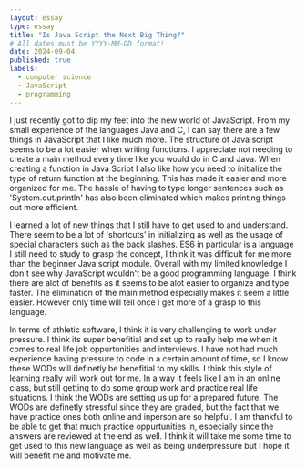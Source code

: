 ```yaml
---
layout: essay
type: essay
title: "Is Java Script the Next Big Thing?"
# All dates must be YYYY-MM-DD format!
date: 2024-09-04
published: true
labels:
  - computer science
  - JavaScript
  - programming
---
```


I just recently got to dip my feet into the new world of JavaScript. From my small experience of the languages Java and C, I can say there are a few things in JavaScript that I like much more. The structure of Java script seems to be a lot easier when writing functions. I appreciate not needing to create a main method every time like you would do in C and Java. When creating a function in Java Script I also like how you need to initialize the type of return function at the beginning. This has made it easier and more organized for me. The hassle of having to type longer sentences such as 'System.out.println' has also been eliminated which makes printing things out more efficient. 

I learned a lot of new things that I still have to get used to and understand. There seem to be a lot of 'shortcuts' in initializing as well as the usage of special characters such as the back slashes. ES6 in particular is a language I still need to study to grasp the concept, I think it was difficult for me more than the beginner Java script module. Overall with my limited knowledge I don't see why JavaScript wouldn't be a good programming language. I think there are alot of benefits as it seems to be alot easier to organize and type faster. The elimination of the main method especially makes it seem a little easier. However only time will tell once I get more of a grasp to this language.

In terms of athletic software, I think it is very challenging to work under pressure. I think its super benefitial and set up to really help me when it comes to real life job oppurtunities and interviews. I have not had much experience having pressure to code in a certain amount of time, so I know these WODs will definetly be benefitial to my skills. I think this style of learning really will work out for me. In a way it feels like I am in an online class, but still getting to do some group work and practice real life situations. I think the WODs are setting us up for a prepared future. The WODs are definetly stressful since they are graded, but the fact that we have practice ones both online and inperson are so helpful. I am thankful to be able to get that much practice oppurtunities in, especially since the answers are reviewed at the end as well. I think it will take me some time to get used to this new language as well as being underpressure but I hope it will benefit me and motivate me. 
